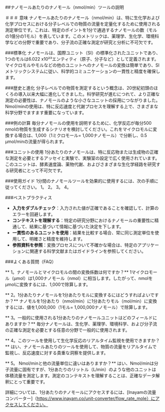 ##ナノモールあたりのナノモール（nmol/min）ツールの説明

＃＃＃ 意味
ナノモールあたりのナノモール（nmol/min）は、特に生化学および化学プロセスにおける分子レベルでの物質の流量を定量化するために使用される測定単位です。これは、特定のポイントを1分で通過するナノモールの数（モルの1億分の1モル）を表しています。このメトリックは、薬理学、生化学、環境科学などの分野で重要であり、分子流の正確な測定が研究と分析に不可欠です。

###標準化
ナノモールは、国際ユニット（SI）の標準化されたユニットであり、1つのモルは6.022 x10²³エンティティ（原子、分子など）として定義されます。マイクロモルやモルなどの他のユニットへのナノモールの変換は簡単であり、SIメトリックシステムに従い、科学的コミュニケーションの一貫性と精度を確保します。

###歴史と進化
分子レベルでの物質を測定するという概念は、20世紀初頭のほくろの導入以来大幅に進化してきました。科学研究が進むにつれて、より正確な測定の必要性は、ナノモールのような小さなユニットの採用につながりました。Nmol/minの使用は、特に反応速度と代謝プロセスを理解する上で、さまざまな科学分野でますます重要になっています。

###例の計算
毎分ナノモールの使用を説明するために、化学反応が毎分500 nmolの物質を生成するシナリオを検討してください。これをマイクロモルに変換する場合は、1,000（1ミクロモール= 1,000ナノモール）で分断し、0.5 µmol/minの流量が得られます。

###ユニットの使用
1分あたりのナノモールは、特に反応物または生成物の正確な測定を必要とするアッセイと実験で、実験室の設定で広く使用されています。このユニットは、酵素速度論、薬物代謝、およびさまざまな生化学経路を研究する研究者にとって不可欠です。

###使用ガイド
1分間のナノモールツールを効果的に使用するには、次の手順に従ってください。
1。
2。
3。
4。

###ベストプラクティス
-  **入力をダブルチェック**：入力された値が正確であることを確認して、計算のエラーを回避します。
-  **コンテキストを理解する**：特定の研究分野におけるナノモールの重要性に精通して、結果に基づいて情報に基づいた決定を下します。
-  **一貫性のあるユニットを使用**：結果を比較する場合、常に同じ測定単位を使用して、明確さと精度を維持します。
-  **参照資料を参照**：変換プロセスについて不確かな場合は、特定のアプリケーションに関連する科学文献またはガイドラインを参照してください。

###よくある質問（FAQ）

** 1。ナノモールとマイクロモルの間の変換係数は何ですか？**
1マイクロモール（µmol）は1,000ナノモール（nmol）に相当します。したがって、nmolをµmolに変換するには、1,000で除算します。

** 2。1分あたりナノモールを1分あたりモルに変換するにはどうすればよいですか？**
ナノモルを1分あたり（nmol/min）に1分あたりモル（mol/min）に変換するには、値を1,000,000（1モル= 1,000,000ナノモール）で除算します。

** 3。一般的に使用される1分あたりのナノモールユニットはどのフィールドにありますか？**
毎分ナノモールは、生化学、薬理学、環境科学、および分子流の正確な測定を必要とする任意の分野で一般的に使用されます。

** 4。このツールを使用して生化学反応のリアルタイム監視を使用できますか？**
はい、ナノモールあたりのツールを使用して、物質の流量をリアルタイムで監視し、反応速度に対する貴重な洞察を提供します。

** 5。 Nmol/minと他の流量単位に違いはありますか？**
はい、Nmol/minは分子流量に固有ですが、1分あたりのリットル（L/min）のような他のユニットは体積流量を測定します。測定のコンテキストを理解することは、正確なデータ解釈にとって重要です。

詳細については、1分あたりのナノモールにアクセスするには、[Inayamの流量コンバーター]（https://www.inayam.co/unit-converter/flow_rate_mole）にアクセスしてください。